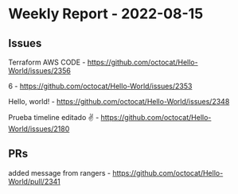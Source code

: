 # Weekly Report - 2022-08-15

## Issues

Terraform AWS CODE - https://github.com/octocat/Hello-World/issues/2356

6 - https://github.com/octocat/Hello-World/issues/2353

Hello, world! - https://github.com/octocat/Hello-World/issues/2348

Prueba timeline editado ✌️  - https://github.com/octocat/Hello-World/issues/2180



## PRs

added message from rangers - https://github.com/octocat/Hello-World/pull/2341


